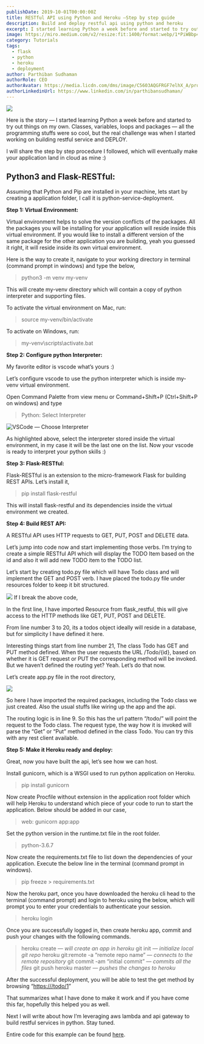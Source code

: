 ```yaml
---
publishDate: 2019-10-01T00:00:00Z
title: RESTful API using Python and Heroku —Step by step guide
description: Build and deploy restful api using python and heroku
excerpt: I started learning Python a week before and started to try out things on my own. Classes, variables, loops and packages — all the programming stuffs were so cool, but the real challenge was when I started working on building restful service and DEPLOY.
image: https://miro.medium.com/v2/resize:fit:1400/format:webp/1*PiWBbp4H76ITuEMRW6EyrQ.jpeg
category: Tutorials
tags:
  - flask
  - python
  - heroku
  - deployment
author: Parthiban Sudhaman
authorRole: CEO
authorAvatar: https://media.licdn.com/dms/image/C5603AQGFRGF7elhX_A/profile-displayphoto-shrink_800_800/0/1617151081605?e=1685577600&v=beta&t=gtKAwhp87sMtZtAl1wOz2qF03R41bhjYdagLTTXyY2A
authorLinkedinUrl: https://www.linkedin.com/in/parthibansudhaman/
---
```


![](https://miro.medium.com/v2/resize:fit:1400/format:webp/1*PiWBbp4H76ITuEMRW6EyrQ.jpeg)

Here is the story — I started learning Python a week before and started to try out things on my own. Classes, variables, loops and packages — all the programming stuffs were so cool, but the real challenge was when I started working on building restful service and DEPLOY.

I will share the step by step procedure I followed, which will eventually make your application land in cloud as mine :)

## **Python3 and Flask-RESTful:**

Assuming that Python and Pip are installed in your machine, lets start by creating a application folder, I call it is python-service-deployment.

**Step 1: Virtual Environment:**

Virtual environment helps to solve the version conflicts of the packages. All the packages you will be installing for your application will reside inside this virtual environment. If you would like to install a different version of the same package for the other application you are building, yeah you guessed it right, it will reside inside its own virtual environment.

Here is the way to create it, navigate to your working directory in terminal (command prompt in windows) and type the below,

> python3 -m venv my-venv

This will create my-venv directory which will contain a copy of python interpreter and supporting files.

To activate the virtual environment on Mac, run:

> source my-venv/bin/activate

To activate on Windows, run:

> my-venv\scripts\activate.bat

**Step 2: Configure python Interpreter:**

My favorite editor is vscode what’s yours :)

Let’s configure vscode to use the python interpreter which is inside my-venv virtual environment.

Open Command Palette from view menu or Command+Shift+P (Ctrl+Shift+P on windows) and type

> Python: Select Interpreter

![VSCode — Choose Interpreter](https://cdn-images-1.medium.com/max/2408/1*stDvishtciXeHi6SP5RMcg.png)

As highlighted above, select the interpreter stored inside the virtual environment, in my case it will be the last one on the list. Now your vscode is ready to interpret your python skills :)

**Step 3: Flask-RESTful:**

Flask-RESTful is an extension to the micro-framework Flask for building REST APIs. Let’s install it,

> pip install flask-restful

This will install flask-restful and its dependencies inside the virtual environment we created.

**Step 4: Build REST API:**

A RESTful API uses HTTP requests to GET, PUT, POST and DELETE data.

Let’s jump into code now and start implementing those verbs. I’m trying to create a simple RESTful API which will display the TODO Item based on the id and also it will add new TODO item to the TODO list.

Let’s start by creating todo.py file which will have Todo class and will implement the GET and POST verb. I have placed the todo.py file under resources folder to keep it bit structured.

![](https://increscotech.com/blogimages/how-i-have-created-and-deployed-restful-api-using-python-and-heroku-step-by-step-guide-1.png)
If I break the above code,

In the first line, I have imported Resource from flask_restful, this will give access to the HTTP methods like GET, PUT, POST and DELETE.

From line number 3 to 20, its a todos object ideally will reside in a database, but for simplicity I have defined it here.

Interesting things start from line number 21, The class Todo has GET and PUT method defined. When the user requests the URL /Todo/{id}, based on whether it is GET request or PUT the corresponding method will be invoked. But we haven’t defined the routing yet? Yeah. Let’s do that now.

Let’s create app.py file in the root directory,

![](https://increscotech.com/blogimages/how-i-have-created-and-deployed-restful-api-using-python-and-heroku-step-by-step-guide-2.png)

So here I have imported the required packages, including the Todo class we just created. Also the usual stuffs like wiring up the app and the api.

The routing logic is in line 9. So this has the url pattern “/todo/<id>” will point the request to the Todo class. The request type, the way how it is invoked will parse the “Get” or “Put” method defined in the class Todo. You can try this with any rest client available.

**Step 5: Make it Heroku ready and deploy:**

Great, now you have built the api, let’s see how we can host.

Install gunicorn, which is a WSGI used to run python application on Heroku.

> pip install gunicorn

Now create Procfile without extension in the application root folder which will help Heroku to understand which piece of your code to run to start the application. Below should be added in our case,

> web: gunicorn app:app

Set the python version in the runtime.txt file in the root folder.

> python-3.6.7

Now create the requirements.txt file to list down the dependencies of your application. Execute the below line in the terminal (command prompt in windows).

> pip freeze > requirements.txt

Now the heroku part, once you have downloaded the heroku cli head to the terminal (command prompt) and login to heroku using the below, which will prompt you to enter your credentials to authenticate your session.

> heroku login

Once you are successfully logged in, then create heroku app, commit and push your changes with the following commands.

> heroku create _— will create an app in heroku_
> git init _— initialize local git repo_
> heroku git:remote -a “remote repo name” _— connects to the remote repository_
> git commit -am “initial commit” _— commits all the files_
> git push heroku master _— pushes the changes to heroku_

After the successful deployment, you will be able to test the get method by browsing “[https://<heroku domain>/todo/1](https://quiet-refuge-59730.herokuapp.com/todo/1)”

That summarizes what I have done to make it work and if you have come this far, hopefully this helped you as well.

Next I will write about how I’m leveraging aws lambda and api gateway to build restful services in python. Stay tuned.

Entire code for this example can be found [here](https://github.com/parthi22/python-service-deployment).
